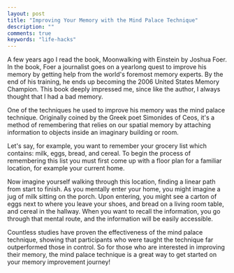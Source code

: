 ```yaml
---
layout: post
title: "Improving Your Memory with the Mind Palace Technique"
description: ""
comments: true
keywords: "life-hacks"
---
```


A few years ago I read the book, Moonwalking with Einstein by Joshua Foer. In the book, Foer a journalist goes on a yearlong quest to improve his memory by getting help from the world's foremost memory experts. By the end of his training, he ends up becoming the 2006 United States Memory Champion. This book deeply impressed me, since like the author, I always thought that I had a bad memory.

One of the techniques he used to improve his memory was the mind palace technique. Originally coined by the Greek poet Simonides of Ceos, it's a method of remembering that relies on our spatial memory by attaching information to objects inside an imaginary building or room.

Let's say, for example, you want to remember your grocery list which contains: milk, eggs, bread, and cereal. To begin the process of remembering this list you must first come up with a floor plan for a familiar location, for example your current home.

Now imagine yourself walking through this location, finding a linear path from start to finish. As you mentally enter your home, you might imagine a jug of milk sitting on the porch. Upon entering, you might see a carton of eggs next to where you leave your shoes, and bread on a living room table, and cereal in the hallway. When you want to recall the information, you go through that mental route, and the information will be easily accessible.

Countless studies have proven the effectiveness of the mind palace technique, showing that participants who were taught the technique far outperformed those in control. So for those who are interested in improving their memory, the mind palace technique is a great way to get started on your memory improvement journey!
